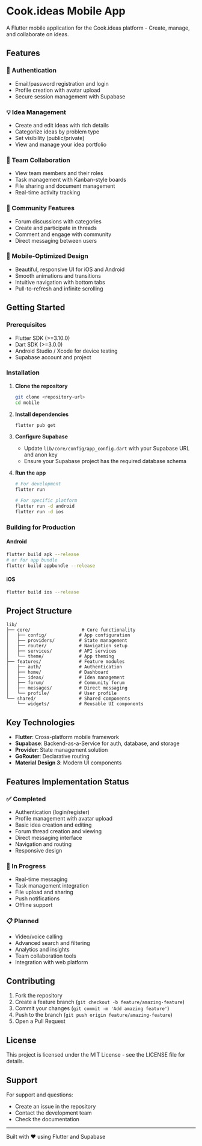 # Cook.ideas Mobile App

A Flutter mobile application for the Cook.ideas platform - Create, manage, and collaborate on ideas.

## Features

### 🔐 Authentication
- Email/password registration and login
- Profile creation with avatar upload
- Secure session management with Supabase

### 💡 Idea Management
- Create and edit ideas with rich details
- Categorize ideas by problem type
- Set visibility (public/private)
- View and manage your idea portfolio

### 👥 Team Collaboration
- View team members and their roles
- Task management with Kanban-style boards
- File sharing and document management
- Real-time activity tracking

### 💬 Community Features
- Forum discussions with categories
- Create and participate in threads
- Comment and engage with community
- Direct messaging between users

### 📱 Mobile-Optimized Design
- Beautiful, responsive UI for iOS and Android
- Smooth animations and transitions
- Intuitive navigation with bottom tabs
- Pull-to-refresh and infinite scrolling

## Getting Started

### Prerequisites
- Flutter SDK (>=3.10.0)
- Dart SDK (>=3.0.0)
- Android Studio / Xcode for device testing
- Supabase account and project

### Installation

1. **Clone the repository**
   ```bash
   git clone <repository-url>
   cd mobile
   ```

2. **Install dependencies**
   ```bash
   flutter pub get
   ```

3. **Configure Supabase**
   - Update `lib/core/config/app_config.dart` with your Supabase URL and anon key
   - Ensure your Supabase project has the required database schema

4. **Run the app**
   ```bash
   # For development
   flutter run

   # For specific platform
   flutter run -d android
   flutter run -d ios
   ```

### Building for Production

#### Android
```bash
flutter build apk --release
# or for app bundle
flutter build appbundle --release
```

#### iOS
```bash
flutter build ios --release
```

## Project Structure

```
lib/
├── core/                   # Core functionality
│   ├── config/            # App configuration
│   ├── providers/         # State management
│   ├── router/            # Navigation setup
│   ├── services/          # API services
│   └── theme/             # App theming
├── features/              # Feature modules
│   ├── auth/              # Authentication
│   ├── home/              # Dashboard
│   ├── ideas/             # Idea management
│   ├── forum/             # Community forum
│   ├── messages/          # Direct messaging
│   └── profile/           # User profile
└── shared/                # Shared components
    └── widgets/           # Reusable UI components
```

## Key Technologies

- **Flutter**: Cross-platform mobile framework
- **Supabase**: Backend-as-a-Service for auth, database, and storage
- **Provider**: State management solution
- **GoRouter**: Declarative routing
- **Material Design 3**: Modern UI components

## Features Implementation Status

### ✅ Completed
- Authentication (login/register)
- Profile management with avatar upload
- Basic idea creation and editing
- Forum thread creation and viewing
- Direct messaging interface
- Navigation and routing
- Responsive design

### 🚧 In Progress
- Real-time messaging
- Task management integration
- File upload and sharing
- Push notifications
- Offline support

### 📋 Planned
- Video/voice calling
- Advanced search and filtering
- Analytics and insights
- Team collaboration tools
- Integration with web platform

## Contributing

1. Fork the repository
2. Create a feature branch (`git checkout -b feature/amazing-feature`)
3. Commit your changes (`git commit -m 'Add amazing feature'`)
4. Push to the branch (`git push origin feature/amazing-feature`)
5. Open a Pull Request

## License

This project is licensed under the MIT License - see the LICENSE file for details.

## Support

For support and questions:
- Create an issue in the repository
- Contact the development team
- Check the documentation

---

Built with ❤️ using Flutter and Supabase